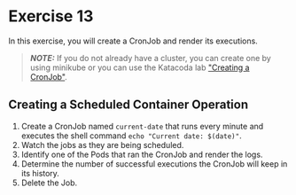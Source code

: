 # Exercise 13

In this exercise, you will create a CronJob and render its executions.

> **_NOTE:_** If you do not already have a cluster, you can create one by using minikube or you can use the Katacoda lab ["Creating a CronJob"](https://learning.oreilly.com/labs/6-10-ckad-jobs/9781098105297/).

## Creating a Scheduled Container Operation

1. Create a CronJob named `current-date` that runs every minute and executes the shell command `echo "Current date: $(date)"`.
2. Watch the jobs as they are being scheduled.
3. Identify one of the Pods that ran the CronJob and render the logs.
4. Determine the number of successful executions the CronJob will keep in its history.
5. Delete the Job.